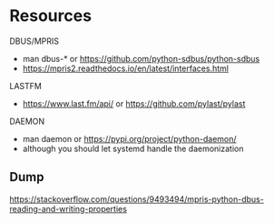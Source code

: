 # Resources

DBUS/MPRIS

- man dbus-\*
  or <https://github.com/python-sdbus/python-sdbus>
- <https://mpris2.readthedocs.io/en/latest/interfaces.html>

LASTFM

- <https://www.last.fm/api/> or <https://github.com/pylast/pylast>

DAEMON

- man daemon
  or <https://pypi.org/project/python-daemon/>
- although you should let systemd handle the daemonization

## Dump

<https://stackoverflow.com/questions/9493494/mpris-python-dbus-reading-and-writing-properties>
